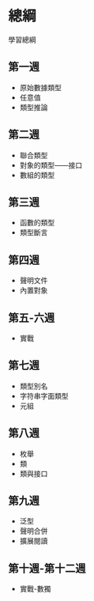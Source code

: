 # 總綱

學習總綱

## 第一週

* 原始數據類型
* 任意值
* 類型推論

## 第二週

* 聯合類型
* 對象的類型——接口
* 數組的類型

## 第三週

* 函數的類型
* 類型斷言

## 第四週

* 聲明文件
* 內置對象

## 第五-六週

* 實戰

## 第七週

* 類型別名
* 字符串字面類型
* 元組

## 第八週

* 枚舉
* 類
* 類與接口

## 第九週

* 泛型
* 聲明合併
* 擴展閱讀

## 第十週-第十二週

* 實戰-數獨
